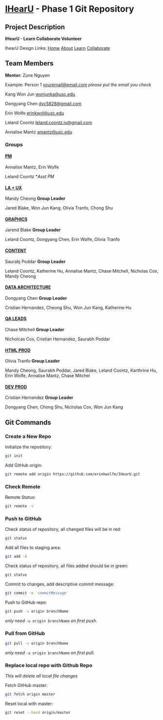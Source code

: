 # [IHearU](http://www.thecgeinc.org/iHearU_3.html) - Phase 1 Git Repository

## Project Description

**IHearU - Learn Collaborate Volunteer**

IhearU Design Links: [Home](http://www.thecgeinc.org/iHearU_3.html) [About](http://www.thecgeinc.org/About__iHearU.html) [Learn](http://www.thecgeinc.org/iHearU__Learn.html) [Collaborate](http://www.thecgeinc.org/iHearU__Collaborate.html)

## Team Members

**Mentor:** Zune Nguyen


Example: Person 1
youremail@email.com *please put the email you check*

Kang Won Jun 
wonjunka@usc.edu

Dongyang Chen
dyc5828@gmail.com

Erin Wolfe
erinkwol@usc.edu

Leland Coontz
leland.coontz.iv@gmail.com

Annalise Mantz
amantz@usc.edu

### Groups

#### [PM]()
Annalise Mantz, Erin Wolfe

Leland Coontz **Asst PM*

#### [LA + UX]()
Mandy Cheong **Group Leader**

Jared Blake, Won Jun Kang, Olivia Tranfo, Chong Shu

#### [GRAPHICS]()
Jarend Blake **Group Leader**

Leland Coontz, Dongyang Chen, Erin Wolfe, Olivia Tranfo

#### [CONTENT]()
Saurabj Poddar **Group Leader**

Leland Coontz, Katherine Hu, Annalise Mantz, Chase Mitchell, Nicholas Cox, Mandy Cheong

#### [DATA ARCHITECTURE]()
Dongyang Chen **Group Leader**

Cristian Hernandez, Cheong Shu, Won Jun Kang, Katherine Hu

#### [QA LEADS]()
Chase Mitchell **Group Leader**

Nicholcas Cox, Cristian Hernandez, Saurabh Poddar


#### [HTML PROD]()
Olivia Tranfo **Group Leader**

Mandy Cheong, Saurabh Poddar, Jared Blake, Leland Coontz, Karthrine Hu, Erin Wolfe, Annalise Mantz, Chase Mitchel

#### [DEV PROD]()
Cristian Hernandez **Group Leader**

Dongyang Chen, Chong Shu, Nicholas Cox, Won Jun Kang

## Git Commands


### Create a New Repo

Initialize the repository:

```bash
git init
```

Add GitHub origin:

```bash
git remote add origin https://github.com/erinkwolfe/IHearU.git
```

### Check Remote

Remote Status:

```bash
git remote -v
```

### Push to GitHub

Check status of repository, all changed files will be in red:

```bash
git status
```

Add all files to staging area:

```bash
git add -A
```

Check status of repository, all files added should be in green:

```bash
git status
```

Commit to changes, add descriptive commit message:

```bash
git commit -m 'commitMessage'
```

Push to GitHub repo:

```bash
git push -u origin branchName
```

*only need* `-u origin branchName` *on first push.*

### Pull from GitHub

```bash
git pull -u origin branchName
```

*only need* `-u origin branchName` *on first pull.*

### Replace local repo with Github Repo
*This will delete all local file changes*

Fetch GitHub master:

```bash
git fetch origin master
```

Reset local with master:

```bash
git reset --hard origin/master
```
